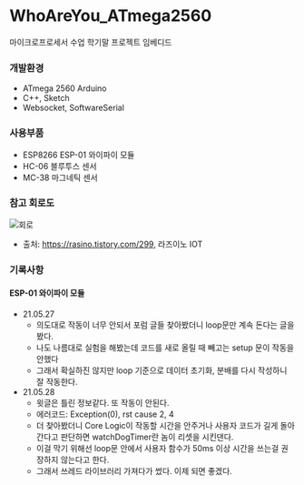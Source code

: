 # WhoAreYou_ATmega2560
마이크로프로세서 수업 학기말 프로젝트 임베디드

### 개발환경
* ATmega 2560 Arduino
* C++, Sketch
* Websocket, SoftwareSerial

### 사용부품
* ESP8266 ESP-01 와이파이 모듈
* HC-06 블루투스 센서
* MC-38 마그네틱 센서

### 참고 회로도
![회로](https://user-images.githubusercontent.com/59993347/119628243-e2aee400-be47-11eb-9224-3b6e06e33225.png)
* 출처: https://rasino.tistory.com/299, 라즈이노 IOT

### 기록사항
#### ESP-01 와이파이 모듈
- 21.05.27
    * 의도대로 작동이 너무 안되서 포럼 글들 찾아봤더니 loop문만 계속 돈다는 글을 봤다.
    * 나도 나름대로 실험을 해봤는데 코드를 새로 올릴 때 빼고는 setup 문이 작동을 안했다
    * 그래서 확실하진 않지만 loop 기준으로 데이터 초기화, 분배를 다시 작성하니 잘 작동한다.
- 21.05.28
    * 윗글은 틀린 정보같다. 또 작동이 안된다.
    * 에러코드: Exception(0), rst cause 2, 4
    * 더 찾아봤더니 Core Logic이 작동할 시간을 안주거나 사용자 코드가 길게 돌아간다고 판단하면 watchDogTimer란 놈이 리셋을 시킨댄다.
    * 이걸 막기 위해선 loop문 안에서 사용자 함수가 50ms 이상 시간을 쓰는걸 권장하지 않는다고 한다.
    * 그래서 쓰레드 라이브러리 가져다가 썼다. 이제 되면 좋겠다.